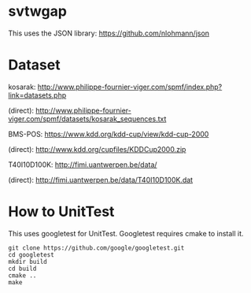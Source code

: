 # svtwgap

This uses the JSON library: https://github.com/nlohmann/json

# Dataset

kosarak: http://www.philippe-fournier-viger.com/spmf/index.php?link=datasets.php

(direct): http://www.philippe-fournier-viger.com/spmf/datasets/kosarak_sequences.txt

BMS-POS: https://www.kdd.org/kdd-cup/view/kdd-cup-2000

(direct): http://www.kdd.org/cupfiles/KDDCup2000.zip

T40I10D100K: http://fimi.uantwerpen.be/data/

(direct): http://fimi.uantwerpen.be/data/T40I10D100K.dat


# How to UnitTest

This uses googletest for UnitTest. Googletest requires cmake to install it.

```
git clone https://github.com/google/googletest.git
cd googletest
mkdir build
cd build
cmake ..
make
```
